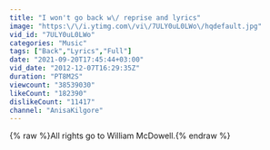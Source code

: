 ```yaml
---
title: "I won't go back w\/ reprise and lyrics"
image: "https:\/\/i.ytimg.com\/vi\/7ULY0uL0LWo\/hqdefault.jpg"
vid_id: "7ULY0uL0LWo"
categories: "Music"
tags: ["Back","Lyrics","Full"]
date: "2021-09-20T17:45:44+03:00"
vid_date: "2012-12-07T16:29:35Z"
duration: "PT8M2S"
viewcount: "38539030"
likeCount: "182390"
dislikeCount: "11417"
channel: "AnisaKilgore"
---
```

{% raw %}All rights go to William McDowell.{% endraw %}
